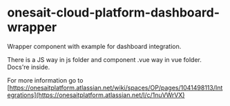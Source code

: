 # onesait-cloud-platform-dashboard-wrapper
Wrapper component with example for dashboard integration.

There is a JS way in js folder and component .vue way in vue folder. Docs're inside.

For more information go to [https://onesaitplatform.atlassian.net/wiki/spaces/OP/pages/1041498113/Integrations](https://onesaitplatform.atlassian.net/l/c/1nuVWrVX)
